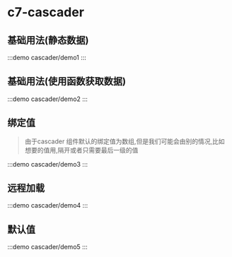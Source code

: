 # c7-cascader

## 基础用法(静态数据)
:::demo
cascader/demo1
:::


## 基础用法(使用函数获取数据)
:::demo
cascader/demo2
:::


## 绑定值
> 由于cascader 组件默认的绑定值为数组,但是我们可能会由别的情况,比如 想要的值用,隔开或者只需要最后一级的值

:::demo
cascader/demo3
:::


## 远程加载

:::demo
cascader/demo4
:::

## 默认值
:::demo
cascader/demo5
:::
